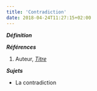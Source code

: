 ```yaml
---
title: 'Contradiction'
date: 2018-04-24T11:27:15+02:00
---
```


***Définition*** 

>

***Références***

1. Auteur, <u>*Titre*</u>

***Sujets***

- La contradiction
